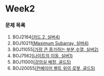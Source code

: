 # Week2

### 문제 목록
1. BOJ2164[(카드 2, 실버4)](https://www.acmicpc.net/problem/2164)
2. BOJ10211[(Maximum Subarray, 실버4)](https://www.acmicpc.net/problem/10211)
3. BOJ11055[(가장 큰 증가하는 부분 수열, 실버2)](https://www.acmicpc.net/problem/11055)
4. BOJ7562[(나이트의 이동, 실버1)](https://www.acmicpc.net/problem/7562)
5. BOJ11000[(강의실 배정, 골드5)](https://www.acmicpc.net/problem/11000)
6. BOJ20055[(컨베이어 벨트 위의 로봇, 골드5)](https://www.acmicpc.net/problem/20055)
